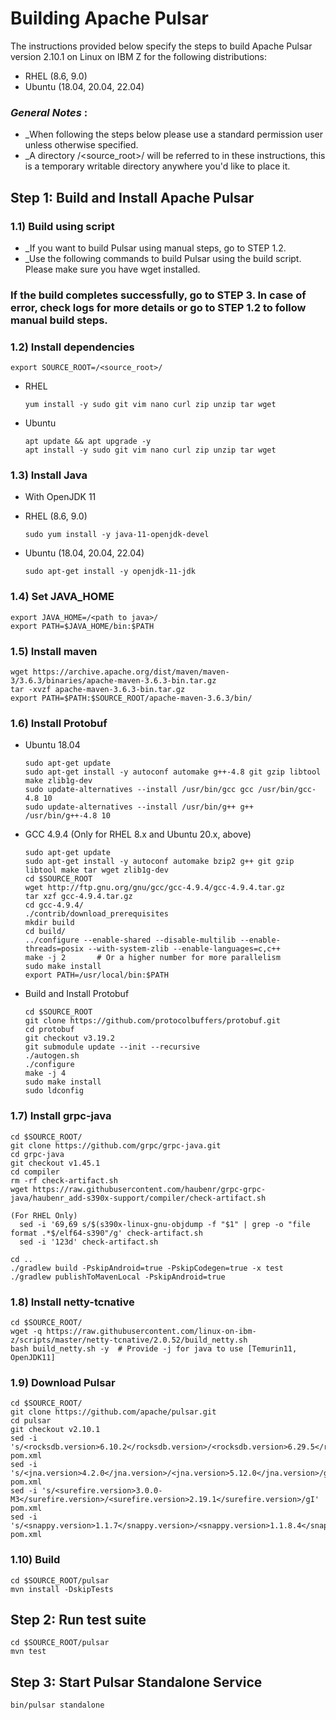 # Building Apache Pulsar

The instructions provided below specify the steps to build Apache Pulsar version 2.10.1 on Linux on IBM Z for the following distributions:

* RHEL (8.6, 9.0)
* Ubuntu (18.04, 20.04, 22.04)

### _General Notes_ :

* _When following the steps below please use a standard permission user unless otherwise specified.
* _A directory /<source_root>/ will be referred to in these instructions, this is a temporary writable directory anywhere you'd like to place it.

## Step 1: Build and Install Apache Pulsar

### 1.1) Build using script
* _If you want to build Pulsar using manual steps, go to STEP 1.2.
* _Use the following commands to build Pulsar using the build script. Please make sure you have wget installed.

### If the build completes successfully, go to STEP 3. In case of error, check logs for more details or go to STEP 1.2 to follow manual build steps.

### 1.2) Install dependencies

    export SOURCE_ROOT=/<source_root>/

* RHEL
    ```
    yum install -y sudo git vim nano curl zip unzip tar wget 
    ```
* Ubuntu
  ```
  apt update && apt upgrade -y
  apt install -y sudo git vim nano curl zip unzip tar wget
  ```

### 1.3) Install Java
* With OpenJDK 11

* RHEL (8.6, 9.0)
  ```
  sudo yum install -y java-11-openjdk-devel
  ```

* Ubuntu (18.04, 20.04, 22.04)
  ```
  sudo apt-get install -y openjdk-11-jdk
  ```

### 1.4) Set JAVA_HOME
 
    export JAVA_HOME=/<path to java>/
    export PATH=$JAVA_HOME/bin:$PATH

### 1.5) Install maven
  ```
  wget https://archive.apache.org/dist/maven/maven-3/3.6.3/binaries/apache-maven-3.6.3-bin.tar.gz
  tar -xvzf apache-maven-3.6.3-bin.tar.gz
  export PATH=$PATH:$SOURCE_ROOT/apache-maven-3.6.3/bin/  
  ```

### 1.6) Install Protobuf
  
  * Ubuntu 18.04
    ```
    sudo apt-get update  
    sudo apt-get install -y autoconf automake g++-4.8 git gzip libtool make zlib1g-dev
    sudo update-alternatives --install /usr/bin/gcc gcc /usr/bin/gcc-4.8 10
    sudo update-alternatives --install /usr/bin/g++ g++ /usr/bin/g++-4.8 10
    ```
  * GCC 4.9.4 (Only for RHEL 8.x and Ubuntu 20.x, above)
    ```
    sudo apt-get update
    sudo apt-get install -y autoconf automake bzip2 g++ git gzip libtool make tar wget zlib1g-dev
    cd $SOURCE_ROOT
    wget http://ftp.gnu.org/gnu/gcc/gcc-4.9.4/gcc-4.9.4.tar.gz
    tar xzf gcc-4.9.4.tar.gz
    cd gcc-4.9.4/
    ./contrib/download_prerequisites
    mkdir build
    cd build/
    ../configure --enable-shared --disable-multilib --enable-threads=posix --with-system-zlib --enable-languages=c,c++
    make -j 2       # Or a higher number for more parallelism
    sudo make install
    export PATH=/usr/local/bin:$PATH
    ```
  * Build and Install Protobuf
    ```
    cd $SOURCE_ROOT
    git clone https://github.com/protocolbuffers/protobuf.git
    cd protobuf
    git checkout v3.19.2
    git submodule update --init --recursive
    ./autogen.sh
    ./configure
    make -j 4
    sudo make install
    sudo ldconfig
    ```
### 1.7) Install grpc-java

  ```
  cd $SOURCE_ROOT/
  git clone https://github.com/grpc/grpc-java.git
  cd grpc-java
  git checkout v1.45.1
  cd compiler
  rm -rf check-artifact.sh
  wget https://raw.githubusercontent.com/haubenr/grpc-grpc-java/haubenr_add-s390x-support/compiler/check-artifact.sh
  
  (For RHEL Only)
    sed -i '69,69 s/$(s390x-linux-gnu-objdump -f "$1" | grep -o "file format .*$/elf64-s390"/g' check-artifact.sh
    sed -i '123d' check-artifact.sh
  
  cd ..
  ./gradlew build -PskipAndroid=true -PskipCodegen=true -x test
  ./gradlew publishToMavenLocal -PskipAndroid=true
  ```

### 1.8) Install netty-tcnative
  ```
  cd $SOURCE_ROOT/
  wget -q https://raw.githubusercontent.com/linux-on-ibm-z/scripts/master/netty-tcnative/2.0.52/build_netty.sh
  bash build_netty.sh -y  # Provide -j for java to use [Temurin11, OpenJDK11]
  ```

### 1.9) Download Pulsar

  ```
  cd $SOURCE_ROOT/
  git clone https://github.com/apache/pulsar.git
  cd pulsar
  git checkout v2.10.1
  sed -i 's/<rocksdb.version>6.10.2</rocksdb.version>/<rocksdb.version>6.29.5</rocksdb.version>/gI' pom.xml
  sed -i 's/<jna.version>4.2.0</jna.version>/<jna.version>5.12.0</jna.version>/gI' pom.xml
  sed -i 's/<surefire.version>3.0.0-M3</surefire.version>/<surefire.version>2.19.1</surefire.version>/gI' pom.xml
  sed -i 's/<snappy.version>1.1.7</snappy.version>/<snappy.version>1.1.8.4</snappy.version>/gI' pom.xml
  ```

### 1.10) Build
  ```
  cd $SOURCE_ROOT/pulsar
  mvn install -DskipTests
  ```

## Step 2: Run test suite 
    
    cd $SOURCE_ROOT/pulsar
    mvn test
    
## Step 3: Start Pulsar Standalone Service

    bin/pulsar standalone



